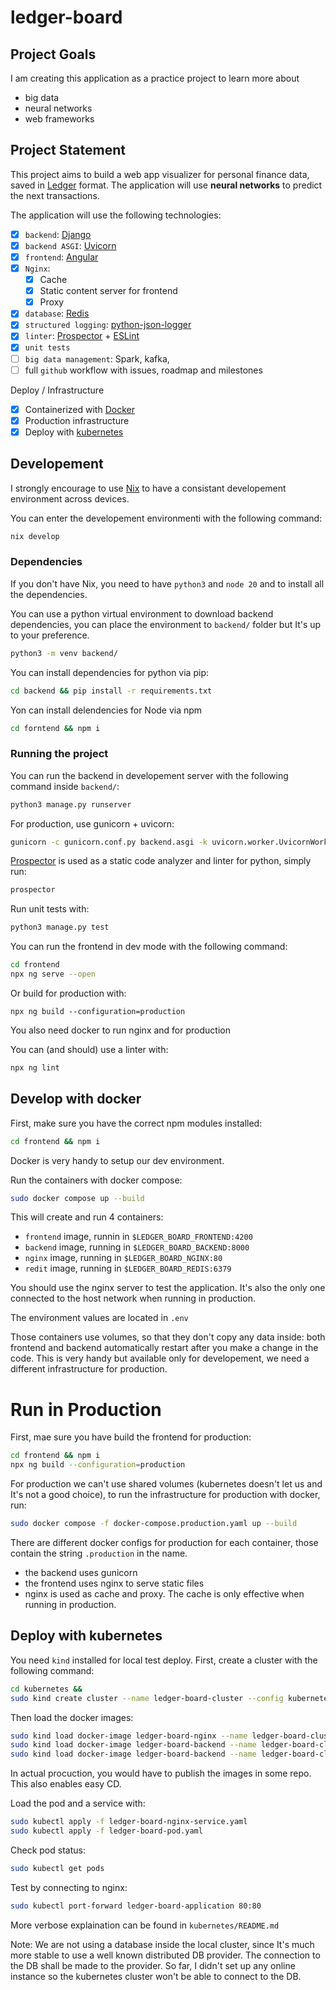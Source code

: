 # ledger-board

## Project Goals

I am creating this application as a practice project to learn more about
- big data
- neural networks
- web frameworks

## Project Statement

This project aims to build a web app visualizer for personal finance data, saved in [Ledger](https://github.com/ledger/ledger) format. The application will use **neural networks** to predict the next transactions. 

The application will use the following technologies:
- [x] `backend`: [Django](https://docs.djangoproject.com/en/5.0/)
- [x] `backend ASGI`: [Uvicorn](https://www.uvicorn.org/)
- [x] `frontend`: [Angular](https://angular.dev/)
- [x] `Nginx`:
    - [x] Cache
    - [x] Static content server for frontend
    - [x] Proxy
- [x] `database`: [Redis](https://redis.io/)
- [x] `structured logging`: [python-json-logger](https://pypi.org/project/python-json-logger/)
- [x] `linter`: [Prospector](https://github.com/landscapeio/prospector) + [ESLint](https://eslint.org/)
- [x] `unit tests`
- [ ] `big data management`: Spark, kafka,
- [ ] full `github` workflow with issues, roadmap and milestones

Deploy / Infrastructure
- [x] Containerized with [Docker](https://www.docker.com/)
- [x] Production infrastructure
- [x] Deploy with [kubernetes](https://github.com/kubernetes/kubernetes)

## Developement

I strongly encourage to use [Nix](https://nixos-and-flakes.thiscute.world/introduction/) to have a consistant developement environment across devices.

You can enter the developement environmenti with the following command:
```bash
nix develop
```

### Dependencies

If you don't have Nix, you need to have `python3` and `node 20` and to install all the dependencies.

You can use a python virtual environment to download backend dependencies, you can place the environment to `backend/` folder but It's up to your preference.
```bash
python3 -m venv backend/
```
You can install dependencies for python via pip:
```bash
cd backend && pip install -r requirements.txt
```

Yon can install delendencies for Node via npm
```bash
cd forntend && npm i
```

### Running the project

You can run the backend in developement server with the following command inside `backend/`:
```bash
python3 manage.py runserver 
```
For production, use gunicorn + uvicorn:
```bash
gunicorn -c gunicorn.conf.py backend.asgi -k uvicorn.worker.UvicornWorker
```
[Prospector](https://github.com/landscapeio/prospector) is used as a static code analyzer and linter for python, simply run:
```bash
prospector
```
Run unit tests with:
```bash
python3 manage.py test
```

You can run the frontend in dev mode with the following command:
```bash
cd frontend
npx ng serve --open
```
Or build for production with:
```build
npx ng build --configuration=production
```
You also need docker to run nginx and for production

You can (and should) use a linter with:
```bash
npx ng lint
```

## Develop with docker

First, make sure you have the correct npm modules installed:
```bash
cd frontend && npm i
```

Docker is very handy to setup our dev environment. 

Run the containers with docker compose:
```bash
sudo docker compose up --build
```
This will create and run 4 containers:
- `frontend` image, runnin in `$LEDGER_BOARD_FRONTEND:4200`
- `backend` image, running in `$LEDGER_BOARD_BACKEND:8000`
- `nginx` image, running in `$LEDGER_BOARD_NGINX:80`
- `redit` image, running in `$LEDGER_BOARD_REDIS:6379`

You should use the nginx server to test the application. It's also the only one connected to the host network when running in production.

The environment values are located in `.env`

Those containers use volumes, so that they don't copy any data inside: both frontend and backend automatically restart after you make a change in the code. This is very handy but available only for developement, we need a different infrastructure for production. 

# Run in Production

First, mae sure you have build the frontend for production:
```bash
cd frontend && npm i
npx ng build --configuration=production
```

For production we can't use shared volumes (kubernetes doesn't let us and It's not a good choice), to run the infrastructure for production with docker, run:
```bash
sudo docker compose -f docker-compose.production.yaml up --build
```
There are different docker configs for production for each container, those contain the string `.production` in the name.
- the backend uses gunicorn
- the frontend uses nginx to serve static files
- nginx is used as cache and proxy. The cache is only effective when running in production.

## Deploy with kubernetes

You need `kind` installed for local test deploy. First, create a cluster with the following command:
```bash
cd kubernetes &&
sudo kind create cluster --name ledger-board-cluster --config kubernetes-config.yaml
```
Then load the docker images:
```bash
sudo kind load docker-image ledger-board-nginx --name ledger-board-cluster
sudo kind load docker-image ledger-board-backend --name ledger-board-cluster
sudo kind load docker-image ledger-board-backend --name ledger-board-cluster
```
In actual procuction, you would have to publish the images in some repo. This also enables easy CD.

Load the pod and a service with:
```bash
sudo kubectl apply -f ledger-board-nginx-service.yaml
sudo kubectl apply -f ledger-board-pod.yaml
```
Check pod status:
```bash
sudo kubectl get pods
```
Test by connecting to nginx:
```bash
sudo kubectl port-forward ledger-board-application 80:80
```

More verbose explaination can be found in `kubernetes/README.md`

Note: We are not using a database inside the local cluster, since It's much more stable to use a well known distributed DB provider. The connection to the DB shall be made to the provider. So far, I didn't set up any online instance so the kubernetes cluster won't be able to connect to the DB.
